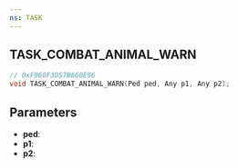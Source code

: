 ```yaml
---
ns: TASK
---
```

## TASK_COMBAT_ANIMAL_WARN

```c
// 0xF960F3D57B660E96
void TASK_COMBAT_ANIMAL_WARN(Ped ped, Any p1, Any p2);
```

## Parameters
* **ped**:
* **p1**:
* **p2**:
